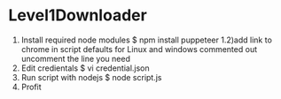 # Level1Downloader
1) Install required node modules 
   $ npm install puppeteer
1.2)add link to chrome in script defaults for Linux and windows commented out uncomment the line you need
3) Edit credientals
   $ vi credential.json
4) Run script with nodejs
   $ node script.js
5) Profit  
